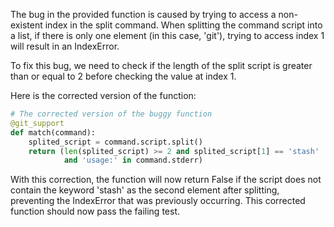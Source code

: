 The bug in the provided function is caused by trying to access a non-existent index in the split command. When splitting the command script into a list, if there is only one element (in this case, 'git'), trying to access index 1 will result in an IndexError.

To fix this bug, we need to check if the length of the split script is greater than or equal to 2 before checking the value at index 1.

Here is the corrected version of the function:

```python
# The corrected version of the buggy function
@git_support
def match(command):
    splited_script = command.script.split()
    return (len(splited_script) >= 2 and splited_script[1] == 'stash'
            and 'usage:' in command.stderr)
```

With this correction, the function will now return False if the script does not contain the keyword 'stash' as the second element after splitting, preventing the IndexError that was previously occurring. This corrected function should now pass the failing test.